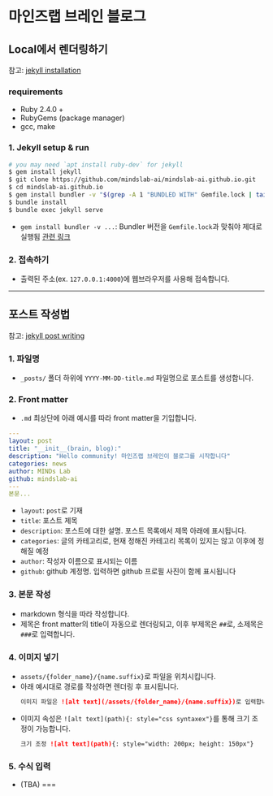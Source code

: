 마인즈랩 브레인 블로그
===
## Local에서 렌더링하기
참고: [jekyll installation](https://jekyllrb.com/docs/installation/)

### requirements
- Ruby 2.4.0 +
- RubyGems (package manager)
- gcc, make

### 1. Jekyll setup & run
```bash
# you may need `apt install ruby-dev` for jekyll
$ gem install jekyll
$ git clone https://github.com/mindslab-ai/mindslab-ai.github.io.git
$ cd mindslab-ai.github.io
$ gem install bundler -v "$(grep -A 1 "BUNDLED WITH" Gemfile.lock | tail -n 1)"
$ bundle install
$ bundle exec jekyll serve
```
- `gem install bundler -v ...`: Bundler 버전을 `Gemfile.lock`과 맞춰야 제대로 실행됨 [관련 링크](https://bundler.io/blog/2019/05/14/solutions-for-cant-find-gem-bundler-with-executable-bundle.html)

### 2. 접속하기
- 출력된 주소(ex. `127.0.0.1:4000`)에 웹브라우저를 사용해 접속합니다.


---
## 포스트 작성법
참고: [jekyll post writing](https://jekyllrb.com/docs/posts/)

### 1. 파일명
- `_posts/` 폴더 하위에 `YYYY-MM-DD-title.md` 파일명으로 포스트를 생성합니다.

### 2. Front matter 
- `.md` 최상단에 아래 예시를 따라 front matter을 기입합니다.
```yaml
---
layout: post
title: "__init__(brain, blog):"
description: "Hello community! 마인즈랩 브레인이 블로그를 시작합니다"
categories: news
author: MINDs Lab
github: mindslab-ai
---
본문...
```
- `layout`: `post`로 기재
- `title`: 포스트 제목
- `description`: 포스트에 대한 설명. 포스트 목록에서 제목 아래에 표시됩니다.
- `categories`: 글의 카테고리로, 현재 정해진 카테고리 목록이 있지는 않고 이후에 정해질 예정
- `author`: 작성자 이름으로 표시되는 이름
- `github`: github 계정명. 입력하면 github 프로필 사진이 함께 표시됩니다

### 3. 본문 작성
- markdown 형식을 따라 작성합니다. 
- 제목은 front matter의 title이 자동으로 렌더링되고, 이후 부제목은 `##`로, 소제목은 `###`로 입력합니다. 

### 4. 이미지 넣기
- `assets/{folder_name}/{name.suffix}`로 파일을 위치시킵니다.
- 아래 예시대로 경로를 작성하면 렌더링 후 표시됩니다.
    ```md
    이미지 파일은 ![alt text](/assets/{folder_name}/{name.suffix})로 입력합니다.
    ```
- 이미지 속성은 `![alt text](path){: style="css syntaxex"}`를 통해 크기 조정이 가능합니다.
    ```md
    크기 조정 ![alt text](path){: style="width: 200px; height: 150px"}
    ```

### 5. 수식 입력
- (TBA)
===
